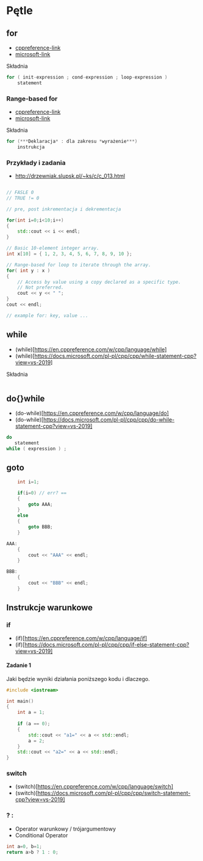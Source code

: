 # Pętle 

## for 

- [cppreference-link](https://en.cppreference.com/w/cpp/language/for)
- [microsoft-link](https://docs.microsoft.com/pl-pl/cpp/cpp/for-statement-cpp?view=vs-2019)

Składnia
```cpp
for ( init-expression ; cond-expression ; loop-expression )
    statement
```

### Range-based for
- [cppreference-link](https://en.cppreference.com/w/cpp/language/range-for)
- [microsoft-link](https://docs.microsoft.com/pl-pl/cpp/cpp/range-based-for-statement-cpp?view=vs-2019)

Składnia
```cpp
for (***Deklaracja* : dla zakresu *wyrażenie***)
    instrukcja
```
### Przykłady i zadania
- http://drzewniak.slupsk.pl/~ks/c/c_013.html

```cpp

// FASLE 0
// TRUE != 0

// pre, post inkrementacja i dekrementacja

for(int i=0;i<10;i++)
{
    std::cout << i << endl;
}

// Basic 10-element integer array.
int x[10] = { 1, 2, 3, 4, 5, 6, 7, 8, 9, 10 };

// Range-based for loop to iterate through the array.
for( int y : x ) 
{ 
    // Access by value using a copy declared as a specific type.
    // Not preferred.
    cout << y << " ";
}
cout << endl;

// example for: key, value ... 
```

## while

- (while)[https://en.cppreference.com/w/cpp/language/while]
- (while)[https://docs.microsoft.com/pl-pl/cpp/cpp/while-statement-cpp?view=vs-2019]

Składnia
```cpp
```

## do{}while

- (do-while)[https://en.cppreference.com/w/cpp/language/do]
- (do-while)[https://docs.microsoft.com/pl-pl/cpp/cpp/do-while-statement-cpp?view=vs-2019]

```cpp
do
   statement
while ( expression ) ;
```

## goto

```cpp
    int i=1;

    if(i=0) // err? ==
    {
        goto AAA;
    }
    else 
    {
        goto BBB;
    }

AAA:
    {
        cout << "AAA" << endl;    
    }

BBB:
    {
        cout << "BBB" << endl;    
    }
```

## Instrukcje warunkowe

### if

- (if)[https://en.cppreference.com/w/cpp/language/if]
- (if)[https://docs.microsoft.com/pl-pl/cpp/cpp/if-else-statement-cpp?view=vs-2019]

#### Zadanie 1
Jaki będzie wyniki działania poniższego kodu i dlaczego.

```cpp
#include <iostream>

int main()
{
    int a = 1;
    
    if (a == 0); 
    {
        std::cout << "a1=" << a << std::endl;
        a = 2;
    }
    std::cout << "a2=" << a << std::endl;
}
```

### switch

- (switch)[https://en.cppreference.com/w/cpp/language/switch]
- (switch)[https://docs.microsoft.com/pl-pl/cpp/cpp/switch-statement-cpp?view=vs-2019]

### ? :

- Operator warunkowy / trójargumentowy 
- Conditional Operator

```cpp
int a=0, b=1;
return a>b ? 1 : 0;
```

